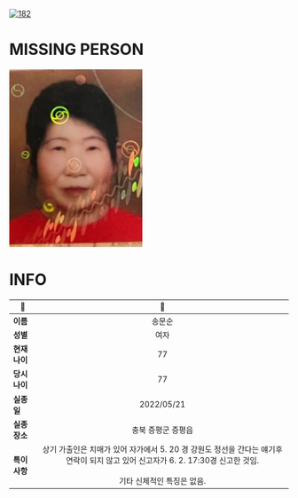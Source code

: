 [![182](https://img.shields.io/badge/%EC%8B%A4%EC%A2%85%EC%8B%A0%EA%B3%A0%EB%8A%94%20%EA%B5%AD%EB%B2%88%EC%97%86%EC%9D%B4-182-blue)](http://safe182.go.kr/index.do)

# MISSING PERSON

<img src="./missing_person.jpg">

# INFO

|🔑|💎|
|--|:--:|
|**이름**|송문순|
|**성별**|여자|
|**현재 나이**|77|
|**당시 나이**|77|
|**실종일**|2022/05/21|
|**실종 장소**|충북 증평군 증평읍 |
|**특이사항**|상기 가출인은 치매가 있어 자가에서 5. 20 경 강원도 정선을 간다는 얘기후 연락이 되지 않고 있어 신고자가 6. 2. 17:30경 신고한 것임.</br></br>기타 신체적인 특징은 없음.|
